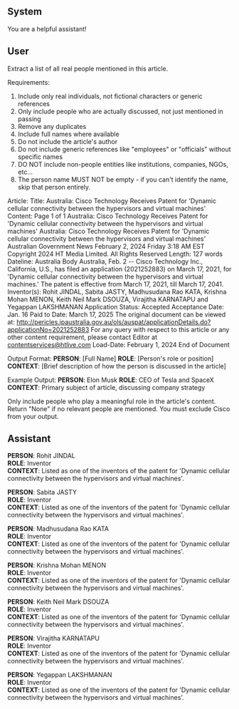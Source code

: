 ## System

You are a helpful assistant!

## User


Extract a list of all real people mentioned in this article.

Requirements:
1. Include only real individuals, not fictional characters or generic references
2. Only include people who are actually discussed, not just mentioned in passing
3. Remove any duplicates
4. Include full names where available
5. Do not include the article's author
6. Do not include generic references like "employees" or "officials" without specific names
7. DO NOT include non-people entities like institutions, companies, NGOs, etc...
8. The person name MUST NOT be empty - if you can't identify the name, skip that person entirely.

Article:
Title: Australia: Cisco Technology Receives Patent for 'Dynamic cellular connectivity between the hypervisors and virtual machines'
Content: Page 1 of 1
Australia: Cisco Technology Receives Patent for 'Dynamic cellular connectivity between the hypervisors and 
virtual machines'
Australia: Cisco Technology Receives Patent for 'Dynamic cellular 
connectivity between the hypervisors and virtual machines'
Australian Government News
February 2, 2024 Friday 3:18 AM  EST
Copyright 2024 HT Media Limited. All Rights Reserved
Length: 127 words
Dateline: Australia 
Body
Australia, Feb. 2 -- Cisco Technology Inc., California, U.S., has filed an application (2021252883) on March 17, 
2021, for 'Dynamic cellular connectivity between the hypervisors and virtual machines.'
The patent is effective from March 17, 2021, till March 17, 2041. Inventor(s): Rohit JINDAL, Sabita JASTY, 
Madhusudana Rao KATA, Krishna Mohan MENON, Keith Neil Mark DSOUZA, Virajitha KARNATAPU and 
Yegappan LAKSHMANAN Application Status: Accepted Acceptance Date: Jan. 16 Paid to Date: March 17, 2025 
The original document can be viewed at: 
http://pericles.ipaustralia.gov.au/ols/auspat/applicationDetails.do?applicationNo=2021252883 For any query with 
respect to this article or any other content requirement, please contact Editor at contentservices@htlive.com
Load-Date: February 1, 2024
End of Document

Output Format:
**PERSON**: [Full Name]
**ROLE**: [Person's role or position]
**CONTEXT**: [Brief description of how the person is discussed in the article]

Example Output:
**PERSON**: Elon Musk
**ROLE**: CEO of Tesla and SpaceX
**CONTEXT**: Primary subject of article, discussing company strategy

Only include people who play a meaningful role in the article's content. Return "None" if no relevant people are mentioned.
You must exclude Cisco from your output.


## Assistant

**PERSON**: Rohit JINDAL  
**ROLE**: Inventor  
**CONTEXT**: Listed as one of the inventors of the patent for 'Dynamic cellular connectivity between the hypervisors and virtual machines'.

**PERSON**: Sabita JASTY  
**ROLE**: Inventor  
**CONTEXT**: Listed as one of the inventors of the patent for 'Dynamic cellular connectivity between the hypervisors and virtual machines'.

**PERSON**: Madhusudana Rao KATA  
**ROLE**: Inventor  
**CONTEXT**: Listed as one of the inventors of the patent for 'Dynamic cellular connectivity between the hypervisors and virtual machines'.

**PERSON**: Krishna Mohan MENON  
**ROLE**: Inventor  
**CONTEXT**: Listed as one of the inventors of the patent for 'Dynamic cellular connectivity between the hypervisors and virtual machines'.

**PERSON**: Keith Neil Mark DSOUZA  
**ROLE**: Inventor  
**CONTEXT**: Listed as one of the inventors of the patent for 'Dynamic cellular connectivity between the hypervisors and virtual machines'.

**PERSON**: Virajitha KARNATAPU  
**ROLE**: Inventor  
**CONTEXT**: Listed as one of the inventors of the patent for 'Dynamic cellular connectivity between the hypervisors and virtual machines'.

**PERSON**: Yegappan LAKSHMANAN  
**ROLE**: Inventor  
**CONTEXT**: Listed as one of the inventors of the patent for 'Dynamic cellular connectivity between the hypervisors and virtual machines'.

